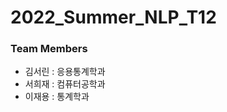 # 2022_Summer_NLP_T12

### Team Members

- 김서린 : 응용통계학과 </br>
- 서희재 : 컴퓨터공학과 </br>
- 이재용 : 통계학과 </br>
